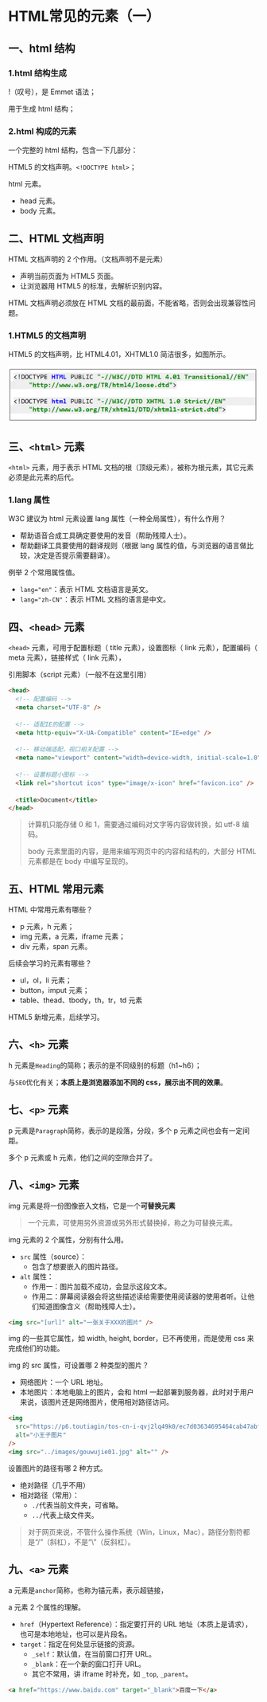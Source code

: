 # HTML常见的元素（一）

## 一、html 结构

### 1.html 结构生成

!（叹号），是 Emmet 语法；

用于生成 html 结构；

### 2.html 构成的元素

一个完整的 html 结构，包含一下几部分：

HTML5 的文档声明。`<!DOCTYPE html>`；

html 元素。

- head 元素。
- body 元素。

## 二、HTML 文档声明

HTML 文档声明的 2 个作用。（文档声明不是元素）

- 声明当前页面为 HTML5 页面。
- 让浏览器用 HTML5 的标准，去解析识别内容。

HTML 文档声明必须放在 HTML 文档的最前面，不能省略，否则会出现兼容性问题。

### 1.HTML5 的文档声明

HTML5 的文档声明，比 HTML4.01，XHTML1.0 简洁很多，如图所示。

![早期文档说明](NodeAssets/早期文档说明.png)

## 三、`<html>` 元素

`<html>` 元素，用于表示 HTML 文档的根（顶级元素），被称为根元素，其它元素必须是此元素的后代。

### 1.lang 属性

W3C 建议为 html 元素设置 lang 属性（一种全局属性），有什么作用？

- 帮助语音合成工具确定要使用的发音（帮助残障人士）。
- 帮助翻译工具要使用的翻译规则（根据 lang 属性的值，与浏览器的语言做比较，决定是否提示需要翻译）。

例举 2 个常用属性值。

- `lang="en"`：表示 HTML 文档语言是英文。
- `lang="zh-CN"`：表示 HTML 文档的语言是中文。

## 四、`<head>` 元素

`<head>` 元素，可用于配置标题（ title 元素），设置图标（ link 元素），配置编码（ meta 元素），链接样式（ link 元素），

引用脚本（script 元素）（一般不在这里引用）

```html
<head>
  <!-- 配置编码 -->
  <meta charset="UTF-8" />

  <!-- 适配IE的配置 -->
  <meta http-equiv="X-UA-Compatible" content="IE=edge" />

  <!-- 移动端适配，视口相关配置 -->
  <meta name="viewport" content="width=device-width, initial-scale=1.0" />

  <!-- 设置标题小图标 -->
  <link rel="shortcut icon" type="image/x-icon" href="favicon.ico" />

  <title>Document</title>
</head>
```

> 计算机只能存储 0 和 1，需要通过编码对文字等内容做转换，如 utf-8 编码。
>
> body 元素里面的内容，是用来编写网页中的内容和结构的，大部分 HTML 元素都是在 body 中编写呈现的。

## 五、HTML 常用元素

HTML 中常用元素有哪些？

- p 元素，h 元素；
- img 元素，a 元素，iframe 元素；
- div 元素，span 元素。

后续会学习的元素有哪些？

- ul，ol，li 元素；
- button，imput 元素；
- table、thead、tbody，th，tr，td 元素

HTML5 新增元素，后续学习。

## 六、`<h>` 元素

h 元素是`Heading`的简称；表示的是不同级别的标题（h1~h6）；

与`SEO`优化有关；**本质上是浏览器添加不同的 css，展示出不同的效果**。

## 七、`<p>` 元素

p 元素是`Paragraph`简称，表示的是段落，分段，多个 p 元素之间也会有一定间距。

多个 p 元素或 h 元素，他们之间的空隙合并了。

## 八、`<img>` 元素

img 元素是将一份图像嵌入文档，它是一个**可替换元素**

> 一个元素，可使用另外资源或另外形式替换掉，称之为可替换元素。

img 元素的 2 个属性，分别有什么用。

- `src` 属性（source）：
  - 包含了想要嵌入的图片路径。
- `alt` 属性：
  - 作用一：图片加载不成功，会显示这段文本。
  - 作用二：屏幕阅读器会将这些描述读给需要使用阅读器的使用者听。让他们知道图像含义（帮助残障人士）。

```html
<img src="[url]" alt="一张关于XXX的图片" />
```

img 的一些其它属性，如 width, height, border，已不再使用，而是使用 css 来完成他们的功能。

img 的 src 属性，可设置哪 2 种类型的图片？

- 网络图片：一个 URL 地址。
- 本地图片：本地电脑上的图片，会和 html 一起部署到服务器，此时对于用户来说，该图片还是网络图片，使用相对路径访问。

```html
<img
  src="https://p6.toutiagin/tos-cn-i-qvj2lq49k0/ec7d03634695464cab47abfe2a00efb0?from=pc"
  alt="小王子图片"
/>
<img src="../images/gouwujie01.jpg" alt="" />
```

设置图片的路径有哪 2 种方式。

- 绝对路径（几乎不用）
- 相对路径（常用）：
  - `./`代表当前文件夹，可省略。
  - `../`代表上级文件夹。

> 对于网页来说，不管什么操作系统（Win，Linux，Mac），路径分割符都是“/”（斜杠），不是“\”（反斜杠）。

## 九、`<a>` 元素

a 元素是`anchor`简称，也称为锚元素，表示超链接，

a 元素 2 个属性的理解。

- `href`（Hypertext Reference）：指定要打开的 URL 地址（本质上是请求），也可是本地地址，也可以是片段名。
- `target`：指定在何处显示链接的资源。
  - `_self`：默认值，在当前窗口打开 URL。
  - `_blank`：在一个新的窗口打开 URL。
  - 其它不常用，讲 iframe 时补充，如 `_top`, `_parent`。

```html
<a href="https://www.baidu.com" target="_blank">百度一下</a>
```
